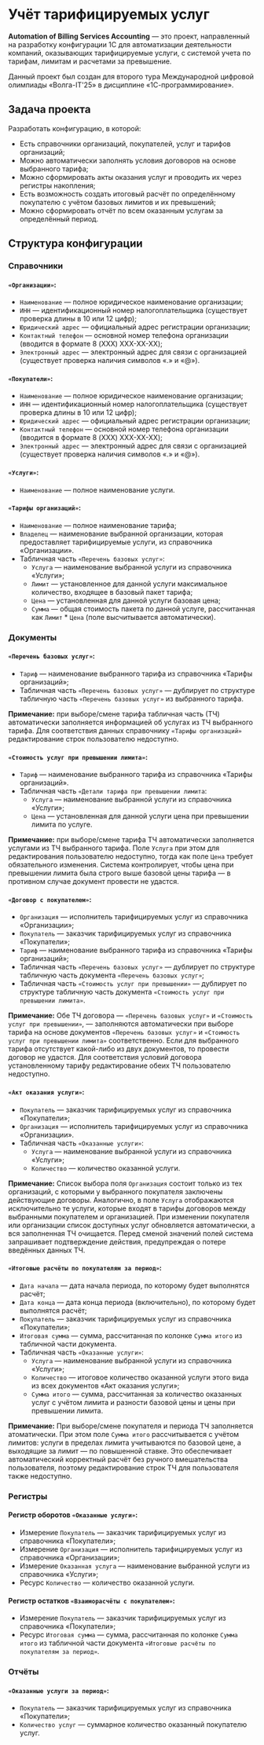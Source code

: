 # Учёт тарифицируемых услуг
**Automation of Billing Services Accounting** — это проект, направленный на разработку конфигурации 1С для автоматизации деятельности компаний, оказывающих тарифицируемые услуги, с системой учета по тарифам, лимитам и расчетами за превышение.

Данный проект был создан для второго тура Международной цифровой олимпиады «Волга-IT'25» в дисциплине «1С-программирование».

## Задача проекта
Разработать конфигурацию, в которой:

- Есть справочники организаций, покупателей, услуг и тарифов организаций; 
- Можно автоматически заполнять условия договоров на основе выбранного тарифа;
- Можно сформировать акты оказания услуг и проводить их через регистры накопления;
- Есть возможность создать итоговый расчёт по определённому покупателю с учётом базовых лимитов и их превышений;
- Можно сформировать отчёт по всем оказанным услугам за определённый период.

## Структура конфигурации


### Справочники

#### `«Организации»`:
- `Наименование` — полное юридическое наименование организации;
- `ИНН` — идентификационный номер налогоплательщика (существует проверка длины в 10 или 12 цифр);
- `Юридический адрес` — официальный адрес регистрации организации;
- `Контактный телефон` — основной номер телефона организации (вводится в формате 8 (XXX) XXX-XX-XX);
- `Электронный адрес` — электронный адрес для связи с организацией (существует проверка наличия символов «.» и «@»).
     
#### `«Покупатели»`:
- `Наименование` — полное юридическое наименование организации;
- `ИНН` — идентификационный номер налогоплательщика (существует проверка длины в 10 или 12 цифр);
- `Юридический адрес` — официальный адрес регистрации организации;
- `Контактный телефон` — основной номер телефона организации (вводится в формате 8 (XXX) XXX-XX-XX);
- `Электронный адрес` — электронный адрес для связи с организацией (существует проверка наличия символов «.» и «@»).
      
#### `«Услуги»`:
- `Наименование` — полное наименование услуги.

#### `«Тарифы организаций»`:
- `Наименование` — полное наименование тарифа;
- `Владелец` — наименование выбранной организации, которая предоставляет тарифицируемые услуги, из справочника «Организации».
- Табличная часть `«Перечень базовых услуг»`:
    - `Услуга` — наименование выбранной услуги из справочника «Услуги»;
    - `Лимит` — установленное для данной услуги максимальное количество, входящее в базовый пакет тарифа;
    - `Цена` — установленная для данной услуги базовая цена;
    - `Сумма` — общая стоимость пакета по данной услуге, рассчитанная как `Лимит` * `Цена` (поле высчитывается автоматически).

    
### Документы

#### `«Перечень базовых услуг»`:
- `Тариф` — наименование выбранного тарифа из справочника «Тарифы организаций»;
- Табличная часть `«Перечень базовых услуг»` — дублирует по структуре табличную часть `«Перечень базовых услуг»` из выбранного тарифа.

**Примечание:** при выборе/смене тарифа табличная часть (ТЧ) автоматически заполняется информацией об услугах из ТЧ выбранного тарифа. Для соответствия данных справочнику  `«Тарифы организаций»` редактирование строк пользователю недоступно.
  
#### `«Стоимость услуг при превышении лимита»`:
- `Тариф` — наименование выбранного тарифа из справочника «Тарифы организаций».
-  Табличная часть `«Детали тарифа при превышении лимита`:
    - `Услуга` — наименование выбранной услуги из справочника «Услуги»;
    - `Цена` — установленная для данной услуги цена при превышении лимита по услуге.

**Примечание:** при выборе/смене тарифа ТЧ автоматически заполняется услугами из ТЧ выбранного тарифа. Поле `Услуга` при этом для редактирования пользователю недоступно, тогда как поле `Цена` требует обязательного изменения. Система контролирует, чтобы цена при превышении лимита была строго выше базовой цены тарифа — в противном случае документ провести не удастся.
    
#### `«Договор с покупателем»`:
- `Организация` — исполнитель тарифицируемых услуг из справочника «Организации»;
- `Покупатель` — заказчик тарифицируемых услуг из справочника «Покупатели»;
- `Тариф` — наименование выбранного тарифа из справочника «Тарифы организаций»;
- Табличная часть `«Перечень базовых услуг»` — дублирует по структуре табличную часть документа `«Перечень базовых услуг»`;
- Табличная часть `«Стоимость услуг при превышении»` — дублирует по структуре табличную часть документа `«Стоимость услуг при превышении лимита»`.

**Примечание:** Обе ТЧ договора — `«Перечень базовых услуг»` и `«Стоимость услуг при превышении»`, — заполняются автоматически при выборе тарифа на основе документов `«Перечень базовых услуг»` и `«Стоимость услуг при превышении лимита»` соответственно. Если для выбранного тарифа отсутствует какой-либо из двух документов, то провести договор не удастся. Для соответствия условий договора установленному тарифу редактирование обеих ТЧ пользователю недоступно.

#### `«Акт оказания услуги»`:
- `Покупатель` — заказчик тарифицируемых услуг из справочника «Покупатели»;
- `Организация` — исполнитель тарифицируемых услуг из справочника «Организации».
- Табличная часть `«Оказанные услуги»`:
    - `Услуга` — наименование выбранной услуги из справочника «Услуги»;
    -  `Количество` — количество оказанной услуги.
 
**Примечание:** Список выбора поля `Организация` состоит только из тех организаций, с которыми у выбранного покупателя заключены действующие договоры. Аналогично, в поле `Услуга` отображаются исключительно те услуги, которые входят в тарифы договоров между выбранными покупателем и организацией. При изменении покупателя или организации список доступных услуг обновляется автоматически, а вся заполненная ТЧ очищается. Перед сменой значений полей система запрашивает подтверждение действия, предупреждая о потере введённых данных ТЧ.

#### `«Итоговые расчёты по покупателям за период»`:
- `Дата начала` — дата начала периода, по которому будет выполнятся расчёт;
- `Дата конца` — дата конца периода (включительно), по которому будет выполнятся расчёт;
- `Покупатель` — заказчик тарифицируемых услуг из справочника «Покупатели»;
- `Итоговая сумма` — сумма, рассчитанная по колонке `Сумма итого` из табличной части документа.
- Табличная часть `«Оказанные услуги»`:
    - `Услуга` — наименование выбранной услуги из справочника «Услуги»;
    -  `Количество` — итоговое количество оказанной услуги этого вида из всех документов «Акт оказания услуги»;
    -  `Сумма итого` — сумма, рассчитанная за количество оказанных услуг с учётом лимита и разности базовой цены и цены при превышении лимита.  

**Примечание:** При выборе/смене покупателя и периода ТЧ заполняется атоматически. При этом поле `Сумма итого` рассчитывается с учётом лимитов: услуги в пределах лимита учитываются по базовой цене, а выходящие за лимит — по повышенной ставке. Это обеспечивает автоматический корректный расчёт без ручного вмешательства пользователя, поэтому редактирование строк ТЧ для пользователя также недоступно.
    
### Регистры

#### Регистр оборотов `«Оказанные услуги»`:
- Измерение `Покупатель` — заказчик тарифицируемых услуг из справочника «Покупатели»;
- Измерение `Организация` — исполнитель тарифицируемых услуг из справочника «Организации»;
- Измерение `Оказанная услуга` — наименование выбранной услуги из справочника «Услуги»;
- Ресурс `Количество` — количество оказанной услуги.

#### Регистр остатков `«Взаиморасчёты с покупателем»`:
- Измерение `Покупатель` — заказчик тарифицируемых услуг из справочника «Покупатели»;
- Ресурс `Итоговая сумма` — сумма, рассчитанная по колонке `Сумма итого` из табличной части документа `«Итоговые расчёты по покупателям за период»`.

    
### Отчёты

#### `«Оказанные услуги за период»`:
- `Покупатель` — заказчик тарифицируемых услуг из справочника «Покупатели»;
- `Количество услуг` — суммарное количество оказанный покупателю услуг.

